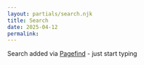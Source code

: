 ```yaml
---
layout: partials/search.njk
title: Search
date: 2025-04-12
permalink:
---
```


Search added via [Pagefind](https://pagefind.app/) - just start typing
